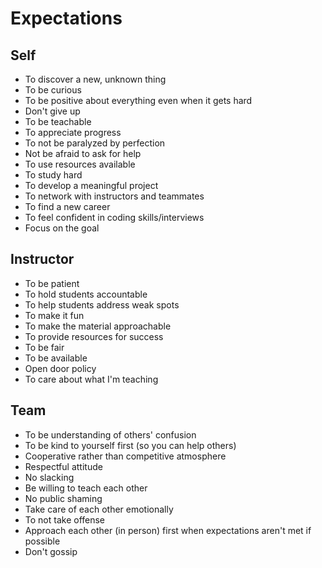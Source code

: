 # Expectations

## Self
- To discover a new, unknown thing
- To be curious
- To be positive about everything even when it gets hard
- Don't give up
- To be teachable
- To appreciate progress
- To not be paralyzed by perfection
- Not be afraid to ask for help
- To use resources available
- To study hard
- To develop a meaningful project
- To network with instructors and teammates
- To find a new career
- To feel confident in coding skills/interviews
- Focus on the goal

## Instructor
- To be patient
- To hold students accountable
- To help students address weak spots
- To make it fun
- To make the material approachable
- To provide resources for success
- To be fair
- To be available
- Open door policy
- To care about what I'm teaching

## Team
- To be understanding of others' confusion
- To be kind to yourself first (so you can help others)
- Cooperative rather than competitive atmosphere
- Respectful attitude
- No slacking
- Be willing to teach each other
- No public shaming
- Take care of each other emotionally
- To not take offense
- Approach each other (in person) first when expectations aren't met if possible
- Don't gossip
